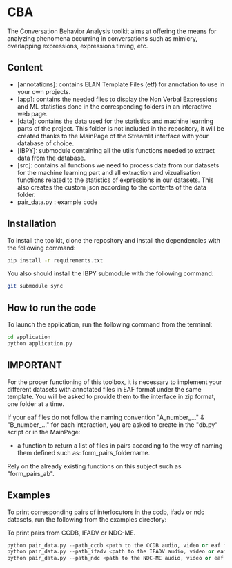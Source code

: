 # CBA
The Conversation Behavior Analysis toolkit aims at offering the means for analyzing phenomena occurring in conversations such as mimicry, overlapping expressions, expressions timing, etc.


## Content

* [annotations]: contains ELAN Template Files (etf) for annotation to use in your own projects.
* [app]: contains the needed files to display the Non Verbal Expressions and ML statistics done in the corresponding folders in an interactive web page.
* [data]: contains the data used for the statistics and machine learning parts of the project. This folder is not included in the repository, it will be created thanks to the MainPage of the Streamlit interface with your database of choice.
* [IBPY]: submodule containing all the utils functions needed to extract data from the database.
* [src]: contains all functions we need to process data from our datasets for the machine learning part and all extraction and vizualisation functions related to the statistics of expressions in our datasets. This also creates the custom json according to the contents of the data folder.
* pair_data.py : example code

## Installation 

To install the toolkit, clone the repository and install the dependencies with the following command:
```bash
pip install -r requirements.txt
```

You also should install the IBPY submodule with the following command:
```bash
git submodule sync
```

## How to run the code 

To launch the application, run the following command from the terminal:
```bash
cd application
python application.py
```

## IMPORTANT

For the proper functioning of this toolbox, it is necessary to implement your different datasets with annotated files in EAF format under the same template. You will be asked to provide them to the interface in zip format, one folder at a time.

If your eaf files do not follow the naming convention "A_number_..." & "B_number_..." for each interaction, you are asked to create in the "db.py" script or in the MainPage:
* a function to return a list of files in pairs according to the way of naming them defined such as: form_pairs_foldername.

Rely on the already existing functions on this subject such as "form_pairs_ab".

## Examples

To print corresponding pairs of interlocutors in the ccdb, ifadv or ndc datasets, run the following from the examples directory:

To print pairs from CCDB, IFADV or NDC-ME.
```python
python pair_data.py --path_ccdb <path to the CCDB audio, video or eaf files>
python pair_data.py --path_ifadv <path to the IFADV audio, video or eaf files>
python pair_data.py --path_ndc <path to the NDC-ME audio, video or eaf files>

```
